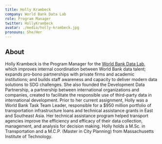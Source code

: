 ```yaml
---
title: Holly Krambeck
company: World Bank Data Lab
role: Program Manager
twitter: HollyKrambeck
avatar: ./media/holly-krambeck.jpg
pronouns: She/Her
---
```

## About

Holly Krambeck is the Program Manager for the [World Bank Data Lab](https://wbdatalab.org/), which improves internal coordination between World Bank data talent; expands pro-bono partnerships with private firms and academic institutions; and builds staff awareness and capacity to deliver modern data solutions to SDG challenges. She also founded the Development Data Partnership, a partnership between international organizations and companies, created to facilitate the responsible use of third-party data in international development. Prior to her current assignment, Holly was a World Bank Task Team Leader, responsible for a $950 million portfolio of transportation infrastructure loans and technical assistance grants in East and Southeast Asia. Her technical assistance program helped transport agencies improve the efficiency and efficacy of their data collection, management, and analysis for decision making. Holly holds a M.Sc. in Transportation and a M.C.P. (Master in City Planning) from Massachusetts Institute of Technology.